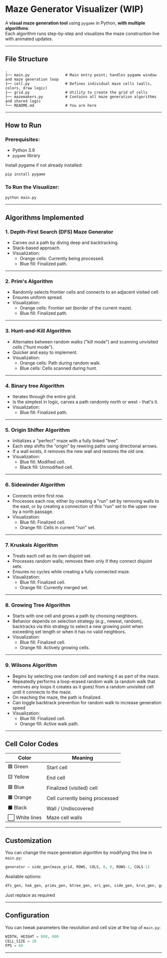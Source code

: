 # Maze Generator Visualizer (WIP)

A **visual maze generation tool** using `pygame` in Python, **with multiple algorithms**:  
Each algorithm runs step-by-step and visualizes the maze construction live with animated updates.

---

## File Structure

```
.
├── main.py                # Main entry point; handles pygame window and maze generation loop
├── cell.py                # Defines individual maze cells (walls, colors, draw logic)
├── grid.py                # Utility to create the grid of cells
├── mazemakers.py          # Contains all maze generation algorithms and shared logic
└── README.md              # You are here
```

---

## How to Run

### Prerequisites:
- Python 3.9
- `pygame` library

Install pygame if not already installed:
```bash
pip install pygame
```

###  To Run the Visualizer:
```bash
python main.py
```

---

## Algorithms Implemented

### 1. **Depth-First Search (DFS) Maze Generator**
- Carves out a path by diving deep and backtracking.
- Stack-based approach.
- Visualization:
  - Orange cells: Currently being processed.
  - Blue fill: Finalized path.

---

### 2. **Prim's Algorithm**
- Randomly selects frontier cells and connects to an adjacent visited cell.
- Ensures uniform spread.
- Visualization:
  - Orange cells: Frontier set (border of the current maze).
  - Blue fill: Finalized path.

---

### 3. **Hunt-and-Kill Algorithm**
- Alternates between random walks ("kill mode") and scanning unvisited cells ("hunt mode").
- Quicker and easy to implement.
- Visualization:
  - Orange cells: Path during random walk.
  - Blue cells: Cells scanned during hunt.

---

### 4. **Binary tree Algorithm**
- Iterates through the entire grid.
- Is the simplest in logic, carves a path randomly north or west - that's it.
- Visualization:
  - Blue fill: Finalized path.

---

### 5. **Origin Shifter Algorithm**
- Initializes a "perfect" maze with a fully linked "tree".
- Each step shifts the “origin” by rewiring paths using directional arrows.
- If a wall exists, it removes the new wall and restores the old one.
- Visualization:
  - Blue fill: Modified cell.
  - Black fill: Unmodified cell.

---

### 6. **Sidewinder Algorithm**
- Connects entire first row.
- Processes each row, either by creating a "run" set by removing walls to the east, or by creating a connection of this "run" set to the upper row by a north passage.
- Visualization:
  - Blue fill: Finalized cell.
  - Orange fill: Cells in current "run" set.

---

### 7. **Kruskals Algorithm**
- Treats each cell as its own disjoint set.
- Processes random walls; removes them only if they connect disjoint sets.
- Ensures no cycles while creating a fully connected maze.
- Visualization:
  - Blue fill: Finalized cell.
  - Orange fill: Currently merged set.

---

### 8. **Growing Tree Algorithm**
- Starts with one cell and grows a path by choosing neighbors.
- Behavior depends on selection strategy (e.g., newest, random), backtracks via this strategy to select a new growing point when exceeding set length or when it has no valid neighbors.
- Visualization:
  - Blue fill: Finalized cell.
  - Orange fill: Actively growing cells.

---

### 9. **Wilsons Algorithm**
- Begins by selecting one random cell and marking it as part of the maze.
- Repeatedly performs a loop-erased random walk (a random walk that removes any loops it creates as it goes) from a random unvisited cell until it connects to the maze.
- On reaching the maze, the path is finalized.
- Can toggle backtrack prevention for random walk to increase generation speed
- Visualization:
  - Blue fill: Finalized cell.
  - Orange fill: Active walk path.

---

## Cell Color Codes

| Color         | Meaning                          |
|---------------|----------------------------------|
| 🟩 Green       | Start cell                        |
| 🟨 Yellow      | End cell                          |
| 🟦 Blue        | Finalized (visited) cell          |
| 🟧 Orange      | Cell currently being processed    |
| ⬛ Black       | Wall / Undiscovered               |
| ⬜ White lines | Maze cell walls                   |

---

## Customization

You can change the maze generation algorithm by modifying this line in `main.py`:

```python
generator = side_gen(maze_grid, ROWS, COLS, 0, 0, ROWS-1, COLS-1)
```

Available options:
```python
dfs_gen, hak_gen, prims_gen, btree_gen, ori_gen, side_gen, krus_gen, grow_gen, wil_gen
```

Just replace as required

---

## Configuration

You can tweak parameters like resolution and cell size at the top of `main.py`:

```python
WIDTH, HEIGHT = 800, 800
CELL_SIZE = 20
FPS = 60
```

---

